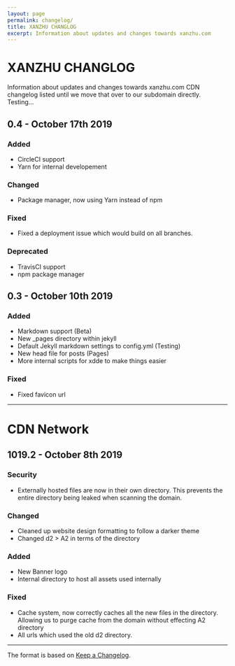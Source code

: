 ```yaml
---
layout: page
permalink: changelog/
title: XANZHU CHANGLOG
excerpt: Information about updates and changes towards xanzhu.com
---
```


# XANZHU CHANGLOG
Information about updates and changes towards xanzhu.com
CDN changelog listed until we move that over to our subdomain directly. 
Testing...

## 0.4 - October 17th 2019
### Added 
- CircleCI support
- Yarn for internal developement

### Changed
- Package manager, now using Yarn instead of npm

### Fixed
- Fixed a deployment issue which would build on all branches.

### Deprecated
- TravisCI support
- npm package manager

## 0.3 - October 10th 2019
### Added
- Markdown support (Beta)
- New _pages directory within jekyll
- Default Jekyll markdown settings to config.yml (Testing)
- New head file for posts (Pages)
- More internal scripts for xdde to make things easier

### Fixed
- Fixed favicon url 

----

# CDN Network

## 1019.2 - October 8th 2019
### Security
- Externally hosted files are now in their own directory. This prevents the entire directory being leaked when scanning the domain. 

### Changed
- Cleaned up website design formatting to follow a darker theme
- Changed d2 > A2 in terms of the directory

### Added
- New Banner logo
- Internal directory to host all assets used internally

### Fixed
- Cache system, now correctly caches all the new files in the directory. Allowing us to purge cache from the domain without effecting A2 directory
- All urls which used the old d2 directory. 

----

The format is based on [Keep a Changelog](https://keepachangelog.com/en/1.0.0/).